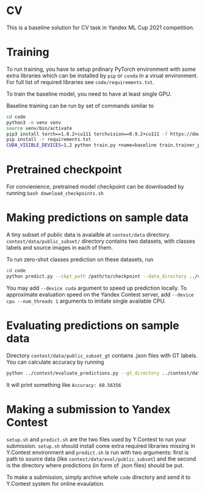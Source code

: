 # CV
This is a baseline solution for CV task in Yandex ML Cup 2021 competition.


# Training
To run training, you have to setup prdinary PyTorch environment with some extra
libraries which can be installed by `pip` or `conda` in a virual environment.
For full list of required libraries see `code/requirements.txt`.

To train the baseline model, you need to have at least single GPU.

Baseline training can be run by set of commands similar to
```bash
cd code
python3 -m venv venv
source venv/bin/activate
pip3 install torch==1.8.2+cu111 torchvision==0.9.2+cu111 -f https://download.pytorch.org/whl/lts/1.8/torch_lts.html
pip install -r requirements.txt
CUDA_VISIBLE_DEVICES=1,2 python train.py +name=baseline train.trainer_params.gpus=2
```

# Pretrained checkpoint
For convienience, pretrained model checkpoint can be downloaded by running
`bash download_checkpoints.sh`


# Making predictions on sample data
A tiny subset of public data is avaialble at `contest/data` directory.
`contest/data/public_subset/` directory contains two datasets, with classes labels 
and source images in each of them.

To run zero-shot classes prediction on these datasets, run
```bash
cd code
python predict.py --ckpt_path /path/to/checkpoint --data_directory ../contest/data/public_subset/ --predicts_directory ../contest/predictions
```

You may add `--device cuda` argument to speed up prediction locally.
To approximate evaluation speed on the Yandex Contest server, add `--device cpu --num_threads 1`
arguments to imitate single available CPU.


# Evaluating predictions on sample data
Directory `contest/data/public_subset_gt` contains .json files with GT labels. You can calculate accuracy by running
```bash
python ../contest/evaluate_predictions.py --gt_directory ../contest/data/eval/public_subset_gt --predicts_directory ../contest/predicts/ --average
```
It will print something like `Accuracy: 60.56356`


# Making a submission to Yandex Contest
`setup.sh` and `predict.sh` are the two files used by Y.Contest to run your submission.
`setup.sh` should install come extra required libraries missing in Y.Contest environment and `predict.sh` is run with two arguments: first is path to source data (like `contest/data/eval/public_subset`) and the second is the directory where predictions (in form of .json files) should be put.

To make a submission, simply archive whole `code` directory and send it to Y.Contest system for online evaulation. 
